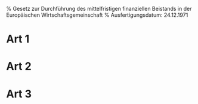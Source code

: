 % Gesetz zur Durchführung des mittelfristigen finanziellen Beistands in der Europäischen Wirtschaftsgemeinschaft
% Ausfertigungsdatum: 24.12.1971
 
# Art 1

# Art 2

# Art 3
